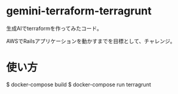 # gemini-terraform-terragrunt
生成AIでterraformを作ってみたコード。

AWSでRailsアプリケーションを動かすまでを目標として、チャレンジ。

# 使い方
$ docker-compose build
$ docker-compose run terragrunt